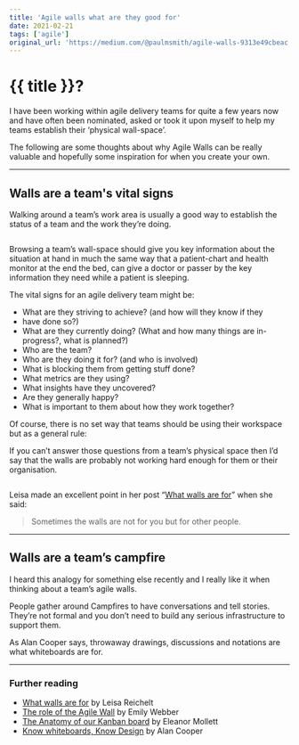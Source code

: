 ```yaml
---
title: 'Agile walls what are they good for'
date: 2021-02-21
tags: ['agile']
original_url: 'https://medium.com/@paulmsmith/agile-walls-9313e49cbeac'
---
```


# {{ title }}?

I have been working within agile delivery teams for quite a few years now and have often been nominated, asked or took it upon myself to help my teams establish their ‘physical wall-space’.

The following are some thoughts about why Agile Walls can be really valuable and hopefully some inspiration for when you create your own.

---

## Walls are a team's vital signs

Walking around a team’s work area is usually a good way to establish the status of a team and the work they’re doing.

<img src="/assets/images/content/vital-signs.jpg" alt="">

Browsing a team’s wall-space should give you key information about the situation at hand in much the same way that a patient-chart and health monitor at the end the bed, can give a doctor or passer by the key information they need while a patient is sleeping.

The vital signs for an agile delivery team might be:

- What are they striving to achieve? (and how will they know if they
- have done so?)
- What are they currently doing? (What and how many things are in-progress?, what is planned?)
- Who are the team?
- Who are they doing it for? (and who is involved)
- What is blocking them from getting stuff done?
- What metrics are they using?
- What insights have they uncovered?
- Are they generally happy?
- What is important to them about how they work together?

Of course, there is no set way that teams should be using their workspace but as a general rule:

If you can’t answer those questions from a team’s physical space then I’d say that the walls are probably not working hard enough for them or their organisation.

<img src="/assets/images/content/wall-photo.jpg" alt="">

Leisa made an excellent point in her post “[What walls are for](http://www.disambiguity.com/what-walls-are-for/)” when she said:

> Sometimes the walls are not for you but for other people.

---

## Walls are a team’s campfire

I heard this analogy for something else recently and I really like it when thinking about a team’s agile walls.

People gather around Campfires to have conversations and tell stories. They’re not formal and you don’t need to build any serious infrastructure to support them.

As Alan Cooper says, throwaway drawings, discussions and notations are what whiteboards are for.

---

### Further reading

- [What walls are for](http://www.disambiguity.com/what-walls-are-for/) by Leisa Reichelt
- [The role of the Agile Wall](https://gds.blog.gov.uk/2012/12/19/the-agile-wall/) by Emily Webber
- [The Anatomy of our Kanban board](https://medium.com/@eleanor.mollett/the-anatomy-of-our-kanban-board-93f694b603e0) by Eleanor Mollett
- [Know whiteboards, Know Design](https://medium.com/@MrAlanCooper/know-whiteboards-know-design-eb3a362df684) by Alan Cooper
